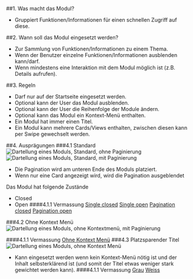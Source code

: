 ##1. Was macht das Modul?
*   Gruppiert Funktionen/Informationen für einen schnellen Zugriff auf diese. 

##2. Wann soll das Modul eingesetzt werden?
*   Zur Sammlung von Funktionen/Informationen zu einem Thema.
*   Wenn der Benutzer einzelne Funktionen/Informationen ausblenden kann/darf.
*   Wenn mindestens eine Interaktion mit dem Modul möglich ist (z.B. Details aufrufen).

##3. Regeln
*   Darf nur auf der Startseite eingesetzt werden.
*   Optional kann der User das Modul ausblenden.
*   Optional kann der User die Reihenfolge der Module ändern.
*   Optional kann das Modul ein Kontext-Menü enthalten.
*   Ein Modul hat immer einen Titel.
*   Ein Modul kann mehrere Cards/Views enthalten, zwischen diesen kann per Swipe gewechselt werden.

##4. Ausprägungen
###4.1 Standard
![Dartellung eines Moduls, Standard, ohne Paginierung](https://raw.githubusercontent.com/sbb-design-systems/sbb-design-system/master/mobile/modules/modul/images/MM18_Single.png 'class: image')
![Dartellung eines Moduls, Standard, mit Paginierung](https://raw.githubusercontent.com/sbb-design-systems/sbb-design-system/master/mobile/modules/modul/images/MM18_Pagination.png 'class: image')
* Die Pagination wird am unteren Ende des Moduls platziert.
* Wenn nur eine Card angezeigt wird, wird die Pagination ausgeblendet

Das Modul hat folgende Zustände
* Closed
* Open
####4.1.1 Vermassung
[Single closed](https://sbb.invisionapp.com/d/main#/console/14051805/322943594/inspect)
[Single open](https://sbb.invisionapp.com/d/main#/console/14051805/322943595/inspect)
[Pagination closed](https://sbb.invisionapp.com/d/main#/console/14051805/322943594/inspect)
[Pagination open](https://sbb.invisionapp.com/d/main#/console/14051805/322943595/inspect)

###4.2 Ohne Kontext Menü
![Dartellung eines Moduls, ohne Kontextmenü, mit Paginierung](https://raw.githubusercontent.com/sbb-design-systems/sbb-design-system/master/mobile/modules/modul/images/MM18_ohne_Header.png 'class: image')

####4.1.1 Vermassung
[Ohne Kontext Menü](https://sbb.invisionapp.com/d/main#/console/14051805/322943593/inspect)
###4.3 Platzsparender Titel
![Dartellung eines Moduls, ohne Kontext Menü](https://raw.githubusercontent.com/sbb-design-systems/sbb-design-system/master/mobile/modules/modul/images/MM18_Platzsparender_Titel.png 'class: image')

* Kann eingesetzt werden wenn kein Kontext-Menü nötig ist und der Inhalt selbsterklärend ist (und somit der Titel etwas weniger stark gewichtet werden kann).
####4.1.1 Vermassung
[Grau](https://sbb.invisionapp.com/d/main#/console/14051805/322943594/inspect)
[Weiss](https://sbb.invisionapp.com/d/main#/console/14051805/322943595/inspect)




